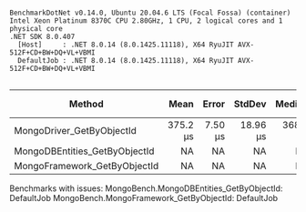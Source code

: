 ```

BenchmarkDotNet v0.14.0, Ubuntu 20.04.6 LTS (Focal Fossa) (container)
Intel Xeon Platinum 8370C CPU 2.80GHz, 1 CPU, 2 logical cores and 1 physical core
.NET SDK 8.0.407
  [Host]     : .NET 8.0.14 (8.0.1425.11118), X64 RyuJIT AVX-512F+CD+BW+DQ+VL+VBMI
  DefaultJob : .NET 8.0.14 (8.0.1425.11118), X64 RyuJIT AVX-512F+CD+BW+DQ+VL+VBMI


```
| Method                        | Mean     | Error   | StdDev   | Median   | Ratio | RatioSD | Gen0   | Allocated | Alloc Ratio |
|------------------------------ |---------:|--------:|---------:|---------:|------:|--------:|-------:|----------:|------------:|
| MongoDriver_GetByObjectId     | 375.2 μs | 7.50 μs | 18.96 μs | 368.5 μs |  1.00 |    0.07 | 0.9766 |  26.36 KB |        1.00 |
| MongoDBEntities_GetByObjectId |       NA |      NA |       NA |       NA |     ? |       ? |     NA |        NA |           ? |
| MongoFramework_GetByObjectId  |       NA |      NA |       NA |       NA |     ? |       ? |     NA |        NA |           ? |

Benchmarks with issues:
  MongoBench.MongoDBEntities_GetByObjectId: DefaultJob
  MongoBench.MongoFramework_GetByObjectId: DefaultJob
